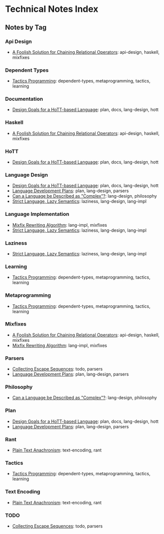 # Technical Notes Index

## Notes by Tag

### Api Design

  * [A Foolish Solution for Chaining Relational Operators](./notes/2022-01-16-001-foolish-relationship-chains.md): api-design, haskell, mixfixes

### Dependent Types

  * [Tactics Programming](./notes/2022-01-16-002-tactics-are-metaprogramming.md): dependent-types, metaprogramming, tactics, learning

### Documentation

  * [Design Goals for a HoTT-based Language](./notes/2022-01-15-001-hottlang.md): plan, docs, lang-design, hott

### Haskell

  * [A Foolish Solution for Chaining Relational Operators](./notes/2022-01-16-001-foolish-relationship-chains.md): api-design, haskell, mixfixes

### HoTT

  * [Design Goals for a HoTT-based Language](./notes/2022-01-15-001-hottlang.md): plan, docs, lang-design, hott

### Language Design

  * [Design Goals for a HoTT-based Language](./notes/2022-01-15-001-hottlang.md): plan, docs, lang-design, hott
  * [Language Development Plans](./notes/2022-01-15-000-plans.md): plan, lang-design, parsers
  * [Can a Language be Described as "Complex"?](./notes/2022-01-16-000-hs-complexity.md): lang-design, philosophy
  * [Strict Language, Lazy Semantics](./notes/2022-01-17-000-strict-lang-lazy-semantics.md): laziness, lang-design, lang-impl

### Language Implementation

  * [Mixfix Rewriting Algorithm](./notes/2022-01-15-002-mixfix.md): lang-impl, mixfixes
  * [Strict Language, Lazy Semantics](./notes/2022-01-17-000-strict-lang-lazy-semantics.md): laziness, lang-design, lang-impl

### Laziness

  * [Strict Language, Lazy Semantics](./notes/2022-01-17-000-strict-lang-lazy-semantics.md): laziness, lang-design, lang-impl

### Learning

  * [Tactics Programming](./notes/2022-01-16-002-tactics-are-metaprogramming.md): dependent-types, metaprogramming, tactics, learning

### Metaprogramming

  * [Tactics Programming](./notes/2022-01-16-002-tactics-are-metaprogramming.md): dependent-types, metaprogramming, tactics, learning

### Mixfixes

  * [A Foolish Solution for Chaining Relational Operators](./notes/2022-01-16-001-foolish-relationship-chains.md): api-design, haskell, mixfixes
  * [Mixfix Rewriting Algorithm](./notes/2022-01-15-002-mixfix.md): lang-impl, mixfixes

### Parsers

  * [Collecting Escape Sequences](./notes/2022-01-16-004-escape-sequences.md): todo, parsers
  * [Language Development Plans](./notes/2022-01-15-000-plans.md): plan, lang-design, parsers

### Philosophy

  * [Can a Language be Described as "Complex"?](./notes/2022-01-16-000-hs-complexity.md): lang-design, philosophy

### Plan

  * [Design Goals for a HoTT-based Language](./notes/2022-01-15-001-hottlang.md): plan, docs, lang-design, hott
  * [Language Development Plans](./notes/2022-01-15-000-plans.md): plan, lang-design, parsers

### Rant

  * [Plain Text Anachronism](./notes/2022-01-16-003-plain-text-anachronism.md): text-encoding, rant

### Tactics

  * [Tactics Programming](./notes/2022-01-16-002-tactics-are-metaprogramming.md): dependent-types, metaprogramming, tactics, learning

### Text Encoding

  * [Plain Text Anachronism](./notes/2022-01-16-003-plain-text-anachronism.md): text-encoding, rant

### TODO

  * [Collecting Escape Sequences](./notes/2022-01-16-004-escape-sequences.md): todo, parsers


